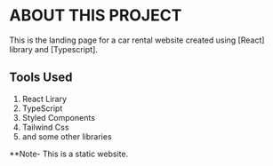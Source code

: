 # ABOUT THIS PROJECT

This is the landing page for a car rental website created  using [React] library and [Typescript]. 

## Tools Used

1. React Lirary
2. TypeScript
3. Styled Components
4. Tailwind Css
5. and some other libraries

**Note- This is a static website.